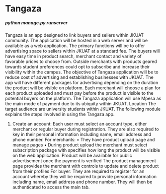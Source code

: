 # Tangaza
##### python manage.py runserver

Tangaza is an app designed to link buyers and sellers within JKUAT community. The application will be hosted in a web server and will be available as a web application. The primary functions will be to offer advertising space to sellers within JKUAT at a standard fee. The buyers will have easy time in product search, merchant contact and variety of favorable prices to choose from. Outside merchants with products geared towards student preferences could opt to subscribe and increase their visibility within the campus. The objective of Tangaza application will be to reduce cost of advertising and establishing businesses with JKUAT. 
The app will have different packages for advertising depending on the duration the product will be visible on platform. Each merchant will choose a plan for each product uploaded and must pay before the product is visible to the potential buyers on the platform. The Tangaza application will use Mpesa as the main mode of payment due to its ubiquity within JKUAT.
Location
The target audience are university students within JKUAT.
The following module explains the steps involved in using the Tangaza app. 
1. Create an account:
Each user must select an account type, either merchant or regular buyer during registration.
They are also required to key in their personal information including name, email address and phone number. 
For merchants:
    • They have product upload page and manage pages
    • During product upload the merchant must select subscription package with specifies how long the product will be visible on the web application. Product will be available for public advertisement once the payment is verified 
The product management page provides the merchant with controls to update and delete product from their profiles
For buyer:
They are required to register for an account whereby they will be required to provide personal information including name, email address and phone number.
They will then be authenticated to access the main tab.